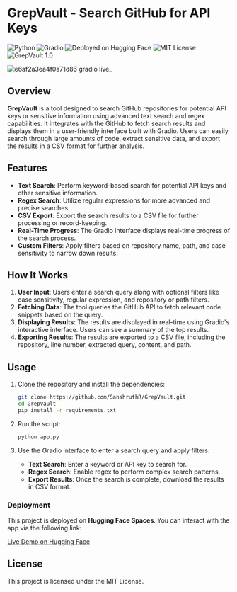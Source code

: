 # GrepVault - Search GitHub for API Keys
![Python](https://img.shields.io/badge/Python-3.8%2B-3776AB?style=for-the-badge&logo=python&logoColor=white)
![Gradio](https://img.shields.io/badge/Gradio-3.1.4-blueviolet?style=for-the-badge&logo=gradio&logoColor=white)
![Deployed on Hugging Face](https://img.shields.io/badge/Deployed%20on-Hugging%20Face-yellow?style=for-the-badge&logo=huggingface&logoColor=white)
![MIT License](https://img.shields.io/badge/License-MIT-008080?style=for-the-badge&logo=open-source-initiative&logoColor=white)
![GrepVault 1.0](https://img.shields.io/badge/GrepVault%201.0-vibrant%20blue?style=for-the-badge&logo=github&logoColor=white)

![e6af2a3ea4f0a71d86 gradio live_](https://github.com/user-attachments/assets/bdec6ee4-3736-437b-b2bc-a3f6c2388466)




## Overview

**GrepVault** is a tool designed to search GitHub repositories for potential API keys or sensitive information using advanced text search and regex capabilities. It integrates with the GitHub to fetch search results and displays them in a user-friendly interface built with Gradio. Users can easily search through large amounts of code, extract sensitive data, and export the results in a CSV format for further analysis.

## Features

- **Text Search**: Perform keyword-based search for potential API keys and other sensitive information.
- **Regex Search**: Utilize regular expressions for more advanced and precise searches.
- **CSV Export**: Export the search results to a CSV file for further processing or record-keeping.
- **Real-Time Progress**: The Gradio interface displays real-time progress of the search process.
- **Custom Filters**: Apply filters based on repository name, path, and case sensitivity to narrow down results.

## How It Works

1. **User Input**: Users enter a search query along with optional filters like case sensitivity, regular expression, and repository or path filters.
2. **Fetching Data**: The tool queries the GitHub API to fetch relevant code snippets based on the query.
3. **Displaying Results**: The results are displayed in real-time using Gradio's interactive interface. Users can see a summary of the top results.
4. **Exporting Results**: The results are exported to a CSV file, including the repository, line number, extracted query, content, and path.

## Usage

1. Clone the repository and install the dependencies:
    ```bash
    git clone https://github.com/SanshruthR/GrepVault.git
    cd GrepVault
    pip install -r requirements.txt
    ```

2. Run the script:
    ```bash
    python app.py
    ```

3. Use the Gradio interface to enter a search query and apply filters:
    - **Text Search**: Enter a keyword or API key to search for.
    - **Regex Search**: Enable regex to perform complex search patterns.
    - **Export Results**: Once the search is complete, download the results in CSV format.

### Deployment

This project is deployed on **Hugging Face Spaces**. You can interact with the app via the following link:

[Live Demo on Hugging Face](https://huggingface.co/spaces/Sanshruth/GrepVault)

## License

This project is licensed under the MIT License.
